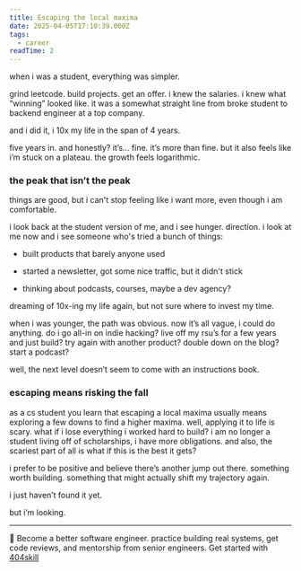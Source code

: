 ```yaml
---
title: Escaping the local maxima
date: 2025-04-05T17:10:39.000Z
tags:
  - career
readTime: 2
---
```


when i was a student, everything was simpler.

grind leetcode. build projects. get an offer.
i knew the salaries. i knew what “winning” looked like.
it was a somewhat straight line from broke student to backend engineer at a top company.

and i did it, i 10x my life in the span of 4 years.

five years in. and honestly? it’s... fine. it’s more than fine.
but it also feels like i’m stuck on a plateau. the growth feels logarithmic.

### the peak that isn’t the peak

things are good, but i can't stop feeling like i want more, even though i am comfortable.

i look back at the student version of me, and i see hunger. direction.
i look at me now and i see someone who's tried a bunch of things:

- built products that barely anyone used

- started a newsletter, got some nice traffic, but it didn't stick

- thinking about podcasts, courses, maybe a dev agency?

dreaming of 10x-ing my life again, but not sure where to invest my time.

when i was younger, the path was obvious. now it’s all vague, i could do anything.
do i go all-in on indie hacking? live off my rsu’s for a few years and just build?
try again with another product? double down on the blog? start a podcast?

well, the next level doesn’t seem to come with an instructions book.

### escaping means risking the fall

as a cs student you learn that escaping a local maxima usually means exploring a few downs to find a higher maxima. well, applying it to life is scary. what if i lose everything i worked hard to build? i am no longer a student living off of scholarships, i have more obligations. and also, the scariest part of all is what if this is the best it gets?

i prefer to be positive and believe there’s another jump out there. something worth building.
something that might actually shift my trajectory again.

i just haven’t found it yet.

but i’m looking.

<!-- PROMO BLOCK -->
---

🚨 Become a better software engineer. practice building real systems, get code reviews, and mentorship from senior engineers.
Get started with [404skill](https://404skill.github.io/#/)
<!-- END PROMO BLOCK -->
